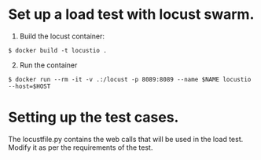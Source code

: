 # Set up a load test with locust swarm.
1. Build the locust container:

`$ docker build -t locustio .`

2. Run the container

`$ docker run --rm -it -v .:/locust -p 8089:8089 --name $NAME locustio --host=$HOST`

# Setting up the test cases.
The locustfile.py contains the web calls that will be used in the load test. Modify it as per the requirements of the test.

